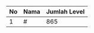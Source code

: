 | No | Nama            | Jumlah Level |
|----|-----------------|--------------|
| 1  | #    |    865        |
